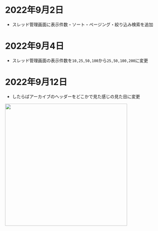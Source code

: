 # 2022年9月2日

- スレッド管理画面に表示件数・ソート・ページング・絞り込み検索を追加

# 2022年9月4日

- スレッド管理画面の表示件数を`10,25,50,100`から`25,50,100,200`に変更

# 2022年9月12日

- したらばアーカイブのヘッダーをどこかで見た感じの見た目に変更

<img src="https://t1.jpnkn.com/wp-content/uploads/2022/09/12211915/shitaraba_a.png" width="400">

